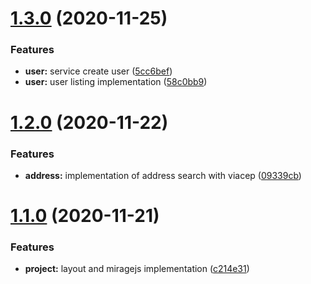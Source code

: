 # [1.3.0](https://github.com/lucas-eduardo/react-strategy/compare/v1.2.0...v1.3.0) (2020-11-25)


### Features

* **user:** service create user ([5cc6bef](https://github.com/lucas-eduardo/react-strategy/commit/5cc6bef0e55e9b83e6d80ac1e74999355c5ed307))
* **user:** user listing implementation ([58c0bb9](https://github.com/lucas-eduardo/react-strategy/commit/58c0bb962f83b9f82337366f5f1d0a4a13d2b5d0))

# [1.2.0](https://github.com/lucas-eduardo/react-strategy/compare/v1.1.0...v1.2.0) (2020-11-22)


### Features

* **address:** implementation of address search with viacep ([09339cb](https://github.com/lucas-eduardo/react-strategy/commit/09339cb93eda27dc2bcc516cb3105e3e3fa6f17d))

# [1.1.0](https://github.com/lucas-eduardo/react-strategy/compare/v1.0.0...v1.1.0) (2020-11-21)


### Features

* **project:** layout and miragejs implementation ([c214e31](https://github.com/lucas-eduardo/react-strategy/commit/c214e31dffc1799a40aa008380eaa900b1241a51))
